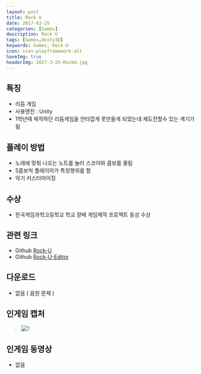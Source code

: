 ```yaml
---
layout: post
title: Rock U
date: 2017-03-25
categories: [Games]
description: Rock U
tags: [Games,Unity3D]
keywords: Games, Rock-U
icon: icon-playframework-alt
haveImg: true
headerImg: 2017-3-25-RockU.jpg
---
```



## 특징
- 리듬 게임
- 사용엔진 : Unity
- 1학년때 제작하던 리듬게임을 안타깝게 못만들게 되었는데 재도전할수 있는 계기가됨

## 플레이 방법
- 노래에 맞춰 나오는 노트를 눌러 스코어와 콤보를 올림
- 5콤보씩 플레이어가 특정행위를 함
- 악기 커스터마이징

## 수상
- 한국게임과학고등학교 학교 장배 게임제작 프로젝트 동상 수상

## 관련 링크
 - Github [Rock-U](https://github.com/GanZinam/Rock-U)
 - Github [Rock-U-Editor](https://github.com/GanZinam/Rock-U-Editor)
 
## 다운로드
- 없음 ( 음원 문제 )

## 인게임 캡처
> ![1](http://postfiles16.naver.net/MjAxNzAzMjVfMjIg/MDAxNDkwMzc0NDkzMjk4.jjgxeN01w_Lc--hSaP8Zz7r9MIz7EmVjo-tkGvKandUg.xbZuOvXiFvhIujKe00r67EEvRVnf3VUjXf2CGXcAhNsg.JPEG.kyechan99/%EA%B7%B8%EB%A6%BC4.jpg?type=w1)

## 인게임 동영상
- 없음
